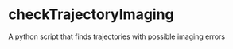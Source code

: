 checkTrajectoryImaging
================

A python script that finds trajectories with possible imaging errors
